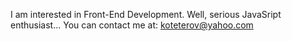 I am interested in Front-End Development. Well, serious JavaSript enthusiast...
You can contact me at:
koteterov@yahoo.com
